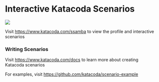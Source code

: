 # Interactive Katacoda Scenarios

[![](http://shields.katacoda.com/katacoda/ssamba/count.svg)](https://www.katacoda.com/ssamba "Get your profile on Katacoda.com")

Visit https://www.katacoda.com/ssamba to view the profile and interactive scenarios

### Writing Scenarios
Visit https://www.katacoda.com/docs to learn more about creating Katacoda scenarios

For examples, visit https://github.com/katacoda/scenario-example
